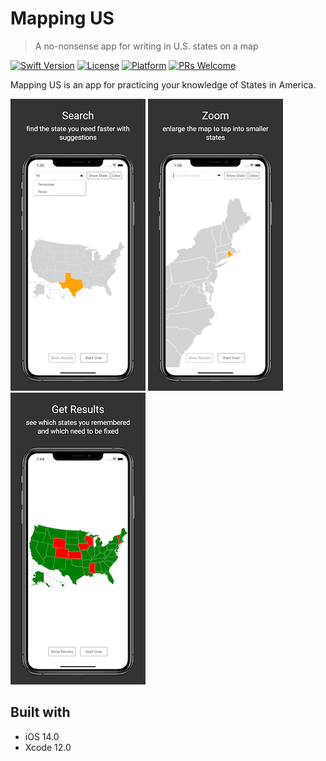 # Mapping US
> A no-nonsense app for writing in U.S. states on a map

[![Swift Version][swift-image]][swift-url]
[![License][license-image]][license-url]
[![Platform](https://img.shields.io/cocoapods/p/LFAlertController.svg?style=flat)](http://cocoapods.org/pods/LFAlertController)
[![PRs Welcome](https://img.shields.io/badge/PRs-welcome-brightgreen.svg?style=flat-square)](http://makeapullrequest.com)

Mapping US is an app for practicing your knowledge of States in America. 

![](Screenshots/searchSS.png)
![](Screenshots/zoomSS.png)
![](Screenshots/resultsSS.png)

## Built with

- iOS 14.0
- Xcode 12.0

[swift-image]:https://img.shields.io/badge/swift-5.0-orange.svg
[swift-url]: https://swift.org/
[license-image]: https://img.shields.io/badge/License-MIT-blue.svg
[license-url]: LICENSE